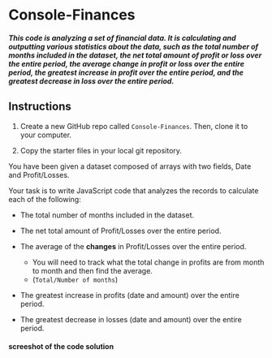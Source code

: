 # Console-Finances

##### This code is analyzing a set of financial data. It is calculating and outputting various statistics about the data, such as the total number of months included in the dataset, the net total amount of profit or loss over the entire period, the average change in profit or loss over the entire period, the greatest increase in profit over the entire period, and the greatest decrease in loss over the entire period.

## Instructions

1. Create a new GitHub repo called `Console-Finances`. Then, clone it to your computer.

2. Copy the starter files in your local git repository.
   
You have been given a dataset composed of arrays with two fields, Date and Profit/Losses.

Your task is to write JavaScript code that analyzes the records to calculate each of the following:

* The total number of months included in the dataset.

* The net total amount of Profit/Losses over the entire period.

* The average of the **changes** in Profit/Losses over the entire period.
  * You will need to track what the total change in profits are from month to month and then find the average.
  * (`Total/Number of months`)

* The greatest increase in profits (date and amount) over the entire period.

* The greatest decrease in losses (date and amount) over the entire period.
#### screeshot of the code solution 

